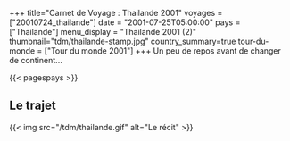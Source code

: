 +++
title="Carnet de Voyage : Thailande 2001"
voyages = ["20010724_thailande"]
date = "2001-07-25T05:00:00"
pays = ["Thailande"]
menu_display = "Thailande 2001 (2)"
thumbnail="tdm/thailande-stamp.jpg"
country_summary=true
tour-du-monde = ["Tour du monde 2001"]
+++
Un peu de repos avant de changer de continent...

{{< pagespays >}}
## Le trajet
{{< img src="/tdm/thailande.gif" alt="Le récit" >}}